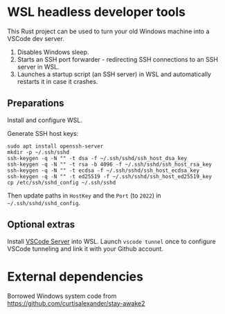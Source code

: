 # WSL headless developer tools

This Rust project can be used to turn your old Windows machine into a VSCode dev server.

1. Disables Windows sleep.
2. Starts an SSH port forwarder - redirecting SSH connections to an SSH server in WSL.
3. Launches a startup script (an SSH server) in WSL and automatically restarts it in case it crashes.

## Preparations

Install and configure WSL.

Generate SSH host keys:

```shell
sudo apt install openssh-server
mkdir -p ~/.ssh/sshd
ssh-keygen -q -N "" -t dsa -f ~/.ssh/sshd/ssh_host_dsa_key
ssh-keygen -q -N "" -t rsa -b 4096 -f ~/.ssh/sshd/ssh_host_rsa_key
ssh-keygen -q -N "" -t ecdsa -f ~/.ssh/sshd/ssh_host_ecdsa_key
ssh-keygen -q -N "" -t ed25519 -f ~/.ssh/sshd/ssh_host_ed25519_key
cp /etc/ssh/sshd_config ~/.ssh/sshd
```

Then update paths in `HostKey` and the `Port` (to `2022`) in `~/.ssh/sshd/sshd_config`.

## Optional extras

Install [VSCode Server](https://code.visualstudio.com/docs/remote/vscode-server) into WSL.
Launch `vscode tunnel` once to configure VSCode tunneling and link it with your Github account.

# External dependencies

Borrowed Windows system code from https://github.com/curtisalexander/stay-awake2

